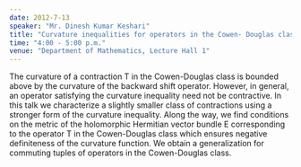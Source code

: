 ```yaml
---
date: 2012-7-13
speaker: "Mr. Dinesh Kumar Keshari"
title: "Curvature inequalities for operators in the Cowen- Douglas class"
time: "4:00 - 5:00 p.m."
venue: "Department of Mathematics, Lecture Hall 1"
---
```

The curvature of a contraction T in the Cowen-Douglas
class is bounded above by the curvature of the backward shift
operator. However, in general, an operator satisfying the
curvature inequality need not be contractive. In this talk we
characterize a slightly smaller class of contractions using a
stronger form of the curvature inequality.  Along the way, we find
conditions on the metric of the holomorphic Hermitian vector
bundle E corresponding to the operator T in the Cowen-Douglas
class which ensures negative definiteness of the curvature
function. We obtain a generalization for commuting tuples of
operators in the Cowen-Douglas class.
